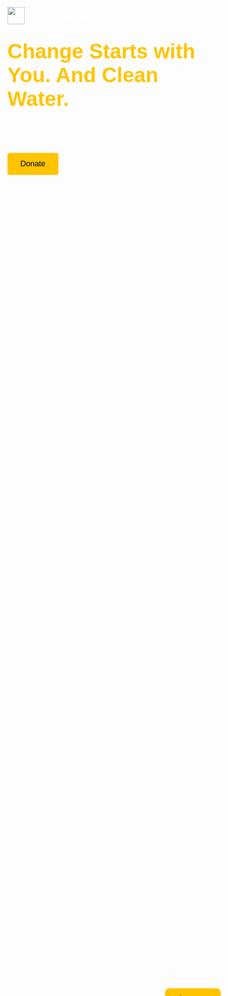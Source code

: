 <!DOCTYPE html>
<html lang="en">
<head>
  <meta charset="UTF-8" />
  <meta name="viewport" content="width=device-width, initial-scale=1.0" />
  <title>Charity: Water</title>
  <style>
    body {
      margin: 0;
      font-family: Arial, sans-serif;
      background: url('placeholder-image.jpg') no-repeat center center/cover;
      color: #fff;
      height: 100vh;
      display: flex;
      justify-content: center;
      align-items: center;
      position: relative;
    }

    .overlay {
      position: absolute;
      top: 0;
      left: 0;
      width: 100%;
      height: 100%;
      background: rgba(0, 0, 0, 0.4);
    }

    .container {
      position: relative;
      z-index: 2;
      max-width: 800px;
      padding: 20px;
    }

    .logo {
      display: flex;
      align-items: center;
    }

    .logo img {
      height: 40px;
      margin-right: 10px;
    }

    h1 {
      font-size: 48px;
      color: #FFC300;
      margin: 20px 0 10px;
    }

    p {
      font-size: 18px;
      max-width: 500px;
    }

    .donate-btn {
      background: #FFC300;
      color: #000;
      border: none;
      padding: 15px 30px;
      font-size: 18px;
      cursor: pointer;
      border-radius: 5px;
      margin-top: 20px;
    }

    .input-group {
      margin-top: 30px;
      display: flex;
      align-items: center;
    }

    .input-group input {
      padding: 15px;
      font-size: 16px;
      border: none;
      border-radius: 5px 0 0 5px;
      width: 200px;
    }

    .input-group button {
      padding: 15px 30px;
      background: #FFC300;
      border: none;
      color: #000;
      font-size: 16px;
      cursor: pointer;
      border-radius: 0 5px 5px 0;
    }

    .donations {
      background: #FFC300;
      color: #000;
      padding: 20px;
      border-radius: 10px;
      margin-top: 30px;
      max-width: 300px;
    }

    .donations h3 {
      margin: 0 0 10px;
    }

    .donation-item {
      display: flex;
      justify-content: space-between;
      margin-bottom: 5px;
    }

    .total-raised {
      position: absolute;
      bottom: 40px;
      right: 40px;
      background: #FFC300;
      color: #000;
      padding: 15px;
      border-radius: 10px;
      text-align: center;
    }
  </style>
</head>
<body>
  <div class="overlay"></div>
  <div class="container">
    <div class="logo">
      <img src="logo-placeholder.png" alt="Charity: Water Logo" />
      <h2>Charity:Water</h2>
    </div>
    <h1>Change Starts with You. And Clean Water.</h1>
    <p>10% of the human population lacks access to clean water. Save lives by donating today.</p>
    <button class="donate-btn">Donate</button>

    <div class="input-group">
      <input type="text" placeholder="I'm Thirsty" />
      <button>Donate</button>
    </div>

    <div class="donations">
      <h3>Donations Today</h3>
      <div class="donation-item">
        <span>Clean Water</span>
        <span>$20</span>
      </div>
      <div class="donation-item">
        <span>Clean Water</span>
        <span>$10</span>
      </div>
      <div class="donation-item">
        <span>Clean Water</span>
        <span>$40</span>
      </div>
    </div>
  </div>

  <div class="total-raised">
    <strong>Clean Water</strong><br />
    TOTAL RAISED<br />
    <span>$480,378</span>
  </div>
</body>
</html>
